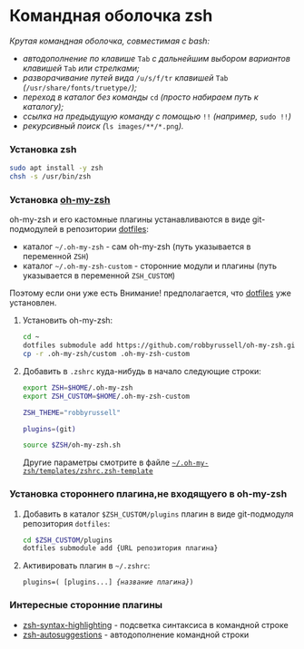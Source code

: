# Командная оболочка zsh
*Крутая командная оболочка, совместимая с bash:*

* *автодополнение по клавише* `Tab` *c дальнейшим выбором вариантов клавишей* `Tab` *или стрелками;*
* *разворачивание путей вида* `/u/s/f/tr` *клавишей* `Tab` *(*`/usr/share/fonts/truetype/`*);*
* *переход в каталог без команды* `cd` *(просто набираем путь к каталогу);*
* *ссылка на предыдущую команду с помощью* `!!` *(например,* `sudo !!`*)*
* *рекурсивный поиск (*`ls images/**/*.png`*).*

### Установка zsh

```bash
sudo apt install -y zsh
chsh -s /usr/bin/zsh
```
### Установка [oh-my-zsh](https://github.com/robbyrussell/oh-my-zsh)

oh-my-zsh и его кастомные плагины устанавливаются в виде git-подмодулей
в репозитории [dotfiles](https://github.com/radimih/dotfiles):
* каталог `~/.oh-my-zsh` - сам oh-my-zsh (путь указывается в переменной `ZSH`)
* каталог `~/.oh-my-zsh-custom` - сторонние модули и плагины (путь указывается в переменной `ZSH_CUSTOM`)

Поэтому если они уже есть 
Внимание! предполагается, что [dotfiles](/dotfiles.md) уже установлен.

1. Установить oh-my-zsh:
    ```bash
    cd ~
    dotfiles submodule add https://github.com/robbyrussell/oh-my-zsh.git .oh-my-zsh
    cp -r .oh-my-zsh/custom .oh-my-zsh-custom
    ```

1. Добавить в `.zshrc` куда-нибудь в начало следующие строки:

    ```bash
    export ZSH=$HOME/.oh-my-zsh
    export ZSH_CUSTOM=$HOME/.oh-my-zsh-custom
    
    ZSH_THEME="robbyrussell"
    
    plugins=(git)

    source $ZSH/oh-my-zsh.sh
    ```
  
    Другие параметры смотрите в файле [`~/.oh-my-zsh/templates/zshrc.zsh-template`](https://github.com/robbyrussell/oh-my-zsh/blob/master/templates/zshrc.zsh-template)

### Установка стороннего плагина,не входящуего в oh-my-zsh

1. Добавить в каталог `$ZSH_CUSTOM/plugins` плагин в виде git-подмодуля репозитория `dotfiles`:

    ```bash
    cd $ZSH_CUSTOM/plugins
    dotfiles submodule add {URL репозитория плагина}
    ```
  
1. Активировать плагин в `~/.zshrc`:

    `plugins=( [plugins...] `*`{название плагина}`*`)`

### Интересные сторонние плагины

* [zsh-syntax-highlighting](https://github.com/zsh-users/zsh-syntax-highlighting) - подсветка синтаксиса в командной строке
* [zsh-autosuggestions](https://github.com/zsh-users/zsh-autosuggestions) - автодополнение командной строки
